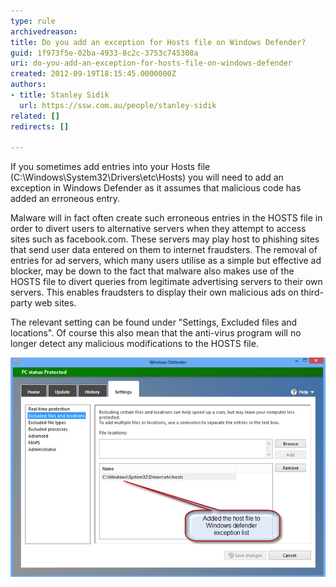 ```yaml
---
type: rule
archivedreason: 
title: Do you add an exception for Hosts file on Windows Defender?
guid: 1f973f5e-02ba-4933-8c2c-3753c745308a
uri: do-you-add-an-exception-for-hosts-file-on-windows-defender
created: 2012-09-19T18:15:45.0000000Z
authors:
- title: Stanley Sidik
  url: https://ssw.com.au/people/stanley-sidik
related: []
redirects: []

---
```


If you sometimes add entries into your Hosts file (C:\Windows\System32\Drivers\etc\Hosts) you will need to add an exception in Windows Defender as it assumes that malicious code has added an erroneous entry. 

Malware will in fact often create such erroneous entries in the HOSTS file in order to divert users to alternative servers when they attempt to access sites such as facebook.com. These servers may play host to phishing sites that send user data entered on them to internet fraudsters. The removal of entries for ad servers, which many users utilise as a simple but effective ad blocker, may be down to the fact that malware also makes use of the HOSTS file to divert queries from legitimate advertising servers to their own servers. This enables fraudsters to display their own malicious ads on third-party web sites.

<!--endintro-->

The relevant setting can be found under "Settings, Excluded files and locations". Of course this also mean that the anti-virus program will no longer detect any malicious modifications to the HOSTS file.

![Figure: Window defender Settings](Windows-Defender-settings.jpg)

